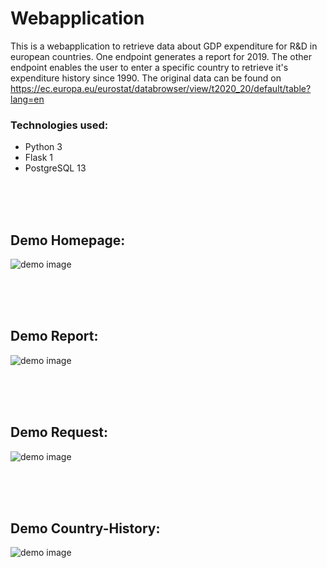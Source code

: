# Webapplication

This is a webapplication to retrieve data about GDP expenditure for R&D in european countries.
One endpoint generates a report for 2019.
The other endpoint enables the user to enter a specific country to retrieve it's expenditure history since 1990.
The original data can be found on https://ec.europa.eu/eurostat/databrowser/view/t2020_20/default/table?lang=en

### Technologies used:
- Python 3
- Flask 1
- PostgreSQL 13


<br/><br/><br/>
## Demo Homepage:
![demo image](https://github.com/aglaevazz/web-application-R-D/blob/main/preview/preview_home.png)

<br/><br/><br/>
## Demo Report:
![demo image](https://github.com/aglaevazz/web-application-R-D/blob/main/preview/preview_report.png)

<br/><br/><br/>
## Demo Request:
![demo image](https://github.com/aglaevazz/web-application-R-D/blob/main/preview/preview_request.png)

<br/><br/><br/>
## Demo Country-History:
![demo image](https://github.com/aglaevazz/web-application-R-D/blob/main/preview/preview_info_germany.png)

